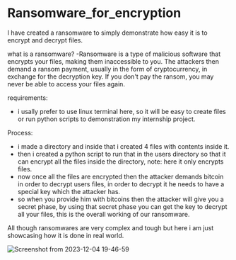 # Ransomware_for_encryption
I have created a ransomware to simply demonstrate how easy it is to encrypt and decrypt files.

what is a ransomware?
-Ransomware is a type of malicious software that encrypts your files, making them inaccessible to you. The attackers then demand a ransom payment, usually in the form of cryptocurrency, in exchange for the decryption key. If you don't pay the ransom, you may never be able to access your files again.

requirements:
- i usally prefer to use linux terminal here, so it will be easy to create files or run python scripts to demonstration my internship project.

Process:
- i made a directory and inside that i created 4 files with contents inside it.
- then i created a python script to run that in the users directory so that it can encrypt all the files inside the directory, note: here it only encrypts files.
- now once all the files are encrypted then the attacker demands bitcoin in order to decrypt users files, in order to decrypt it he needs to have a special key which the attacker has.
- so when you provide him with bitcoins then the attacker will give you a secret phase, by using that secret phase you can get the key to decrypt all your files, this is the overall working of our ransomware.

All though ransomwares are very complex and tough but here i am just showcasing how it is done in real world.


![Screenshot from 2023-12-04 19-46-59](https://github.com/Spryzen111/Ransomware_for_encryption/assets/111720182/fe88a414-0b07-4aa0-b9d1-096f29cd4363)
